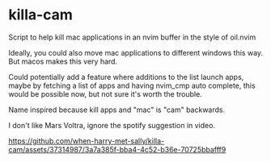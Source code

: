 # killa-cam

Script to help kill mac applications in an nvim buffer in the style of oil.nvim

Ideally, you could also move mac applications to different windows this way. But macos makes this very hard.

Could potentially add a feature where additions to the list launch apps, maybe by fetching a list of apps and having nvim_cmp auto complete, this would be possible now, but not sure it's worth the trouble.

Name inspired because kill apps and "mac" is "cam" backwards.

I don't like Mars Voltra, ignore the spotify suggestion in video.

https://github.com/when-harry-met-sally/killa-cam/assets/37314987/3a7a385f-bba4-4c52-b36e-70725bbafff9
